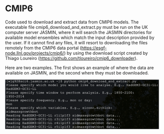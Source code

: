 # CMIP6
Code used to download and extract data from CMIP6 models. The executable file cmip6_download_and_extract.py must be run on the UK computer server JASMIN, where it will search the JASMIN directories for available model ensembles which match the input description provided by the user. If it cannot find any files, it will resort to downloading the files remotely from the CMIP6 data portal (https://esgf-node.llnl.gov/projects/cmip6/) by using the download script created by Thiago Loureiro (https://github.com/tloureiro/cmip6_downloader).

Here are two examples. The first shows an example of where the data are available on JASMIN, and the second where they must be downloaded.

![alt text](https://github.com/William-gregory/CMIP6/blob/main/images/example1.png)
